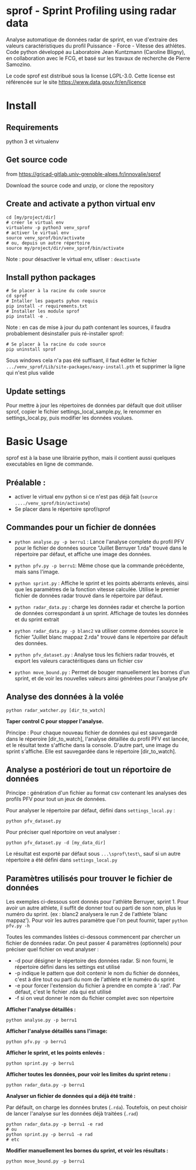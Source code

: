 # sprof - Sprint Profiling using radar data

Analyse automatique de données radar de sprint, en vue d'extraire des valeurs caractéristiques du profil Puissance - Force - Vitesse des athlétes.
Code python développé au Laboratoire Jean Kuntzmann (Caroline Bligny), en collaboration avec le FCG, et basé sur les travaux de recherche de Pierre Samozino.

Le code sprof est distribué sous la license LGPL-3.0. Cette license est référencée sur le site https://www.data.gouv.fr/en/licence

# Install

## Requirements
python 3 et virtualenv

## Get source code
from https://gricad-gitlab.univ-grenoble-alpes.fr/innovalie/sprof

Download the source code and unzip, or clone the repository

## Create and activate a python virtual env
```console
cd [my/project/dir]
# créer le virtual env
virtualenv -p python3 venv_sprof
# activer le virtual env
source venv_sprof/bin/activate
# ou, depuis un autre répertoire
source my/project/dir/venv_sprof/bin/activate
```
Note : pour désactiver le virtual env, utliser : ```deactivate```

## Install python packages

```console
# Se placer à la racine du code source
cd sprof
# Intaller les paquets pyhon requis
pip install -r requirements.txt
# Installer les module sprof
pip install -e .
```

Note : en cas de mise à jour du path contenant les sources, il faudra probablement désinstaller puis ré-installer sprof:
```console
# Se placer à la racine du code source
pip uninstall sprof
```
Sous windows cela n'a pas été suffisant, il faut éditer le fichier `.../venv_sprof/Lib/site-packages/easy-install.pth`
et supprimer la ligne qui n'est plus valide

## Update settings

Pour mettre à jour les répertoires de données par défault que doit utiliser sprof, copier le fichier settings_local_sample.py, le renommer en settings_local.py, puis modifier les données voulues.

# Basic Usage

sprof est à la base une librairie python, mais il contient aussi quelques executables en ligne de commande.

## Préalable :
- activer le virtual env python si ce n'est pas déjà fait (```source ..../venv_sprof/bin/activate```)
- Se placer dans le répertoire sprof/sprof

## Commandes pour un fichier de données

- ``` python analyse.py -p berru1 ``` : Lance l'analyse complete du profil PFV pour le fichier de données source "Juillet Berruyer 1.rda" trouvé dans le répertoire par défaut, et affiche une image des données.

- ```python pfv.py -p berru1```: Même chose que la commande précédente, mais sans l'image.

- ```python sprint.py``` : Affiche le sprint et les points abérrants enlevés, ainsi que les paramètres de la fonction vitesse calculée. Utilise le premier fichier de données radar trouvé dans le répertoire par défaut.

- ```python radar_data.py``` : charge les données radar et cherche la portion de données correspondant à un sprint. Affichage de toutes les données et du sprint extrait

- ```python radar_data.py -p blanc2``` va utiliser comme données source le fichier "Juillet blanc mappaz 2.rda" trouvé dans le répertoire par défault des données.





- ```python pfv_dataset.py``` : Analyse tous les fichiers radar trouvés, et export les valeurs caractéritiques dans un fichier csv

- ```python move_bound.py``` : Permet de bouger manuellement les bornes d'un sprint, et de voir les nouvelles valeurs ainsi générées pour l'analyse pfv


## Analyse des données à la volée

```console
python radar_watcher.py [dir_to_watch]
```
**Taper control C pour stopper l'analyse.**

Principe : Pour chaque nouveau fichier de données qui est sauvegardé dans le réperoire [dir_to_watch], l'analyse détaillée du profil PFV est lancée, et le résultat texte s'affiche dans la console. D'autre part, une image du sprint s'affiche. Elle est sauvegardée dans le répertoire [dir_to_watch].

## Analyse a postériori de tout un réportoire de données

Principe : génération d'un fichier au format csv contenant les analyses des profils PFV pour tout un jeux de données.

Pour analyser le répertoire par défaut, défini dans `settings_local.py` :
```
python pfv_dataset.py
```
Pour préciser quel réportoire on veut analyser :
```
python pfv_dataset.py -d [my_data_dir]
```

Le résultat est exporté par défaut sous `...\sprof\test\`, sauf si un autre
répertoire a été défini dans `settings_local.py`

## Paramètres utilisés pour trouver le fichier de données

Les exemples ci-dessous sont donnés pour l'athlète Berruyer, sprint 1.
Pour avoir un autre athlete, il suffit de donner tout ou parti de son nom, plus
le numéro du sprint. (ex : blanc2 analysera le run 2 de l'athlete 'blanc mappaz').
Pour voir les autres paramètre que l'on peut fournir, taper `python pfv.py -h`

Toutes les commandes listées ci-dessous commencent par chercher un fichier de données radar. On peut passer 4 paramètres (optionnels) pour préciser quel fichier on veut analyser :

- -d pour désigner le répertoire des données radar. Si non fourni, le répertoire défini dans les settings est utilisé
- -p indique le pattern que doit contenir le nom du fichier de données, c'est à dire tout ou parti du nom de l'athlete et le numéro du sprint
- -e pour forcer l'extension du fichier à prendre en compte à '.rad'. Par défaut, c'est le fichier .rda qui est utilisé
- -f si on veut donner le nom du fichier complet avec son répertoire

**Afficher l'analyse détaillés :**
```
python analyse.py -p berru1
```

**Afficher l'analyse détaillés sans l'image:**
```
python pfv.py -p berru1
```

**Afficher le sprint, et les points enlevés :**
```
python sprint.py -p berru1
````

**Afficher toutes les données, pour voir les limites du sprint retenu :**
```
python radar_data.py -p berru1
````

**Analyser un fichier de données qui a déjà été traité :**

Par défault, on charge les données brutes (`.rda`). Toutefois, on peut choisir de lancer l'analyse sur les données déjà traitées (`.rad`)
```
python radar_data.py -p berru1 -e rad
# ou
python sprint.py -p berru1 -e rad
# etc
````

**Modifier manuellement les bornes du sprint, et voir les résultats :**
```
python move_bound.py -p berru1
````
